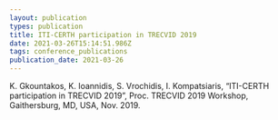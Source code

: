```yaml
---
layout: publication
types: publication
title: ITI-CERTH participation in TRECVID 2019
date: 2021-03-26T15:14:51.986Z
tags: conference_publications
publication_date: 2021-03-26
---
```

K. Gkountakos, K. Ioannidis, S. Vrochidis, I. Kompatsiaris, “ITI-CERTH participation in TRECVID 2019”, Proc. TRECVID 2019 Workshop, Gaithersburg, MD, USA, Nov. 2019.